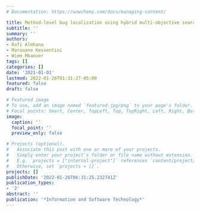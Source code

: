 ```yaml
---
# Documentation: https://wowchemy.com/docs/managing-content/

title: Method-level bug localization using hybrid multi-objective search
subtitle: ''
summary: ''
authors:
- Rafi Almhana
- Marouane Kessentini
- Wiem Mkaouer
tags: []
categories: []
date: '2021-01-01'
lastmod: 2022-01-26T01:31:27-05:00
featured: false
draft: false

# Featured image
# To use, add an image named `featured.jpg/png` to your page's folder.
# Focal points: Smart, Center, TopLeft, Top, TopRight, Left, Right, BottomLeft, Bottom, BottomRight.
image:
  caption: ''
  focal_point: ''
  preview_only: false

# Projects (optional).
#   Associate this post with one or more of your projects.
#   Simply enter your project's folder or file name without extension.
#   E.g. `projects = ["internal-project"]` references `content/project/deep-learning/index.md`.
#   Otherwise, set `projects = []`.
projects: []
publishDate: '2022-01-26T06:31:25.232741Z'
publication_types:
- '2'
abstract: ''
publication: '*Information and Software Technology*'
---
```

